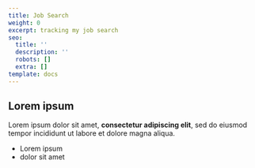 ```yaml
---
title: Job Search
weight: 0
excerpt: tracking my job search
seo:
  title: ''
  description: ''
  robots: []
  extra: []
template: docs
---
```


## Lorem ipsum

Lorem ipsum dolor sit amet, **consectetur adipiscing elit**, sed do eiusmod tempor incididunt ut labore et dolore magna aliqua.

-   Lorem ipsum
-   dolor sit amet
